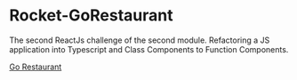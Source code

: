 # Rocket-GoRestaurant
The second ReactJs challenge of the second module. Refactoring a JS application into Typescript and Class Components to Function Components.

[Go Restaurant](https://github.com/LucasSousa09/Rocket-GoRestaurant/blob/master/src/gorestaurant.png)
